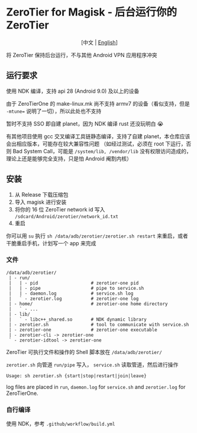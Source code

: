 # ZeroTier for Magisk - 后台运行你的 ZeroTier

<div align="center">

[中文 | [English](https://github.com/eventlOwOp/zerotier-magisk/blob/master/README.md)]

</div>

将 ZeroTier 保持后台运行，不与其他 Android VPN 应用程序冲突

## 运行要求

使用 NDK 编译，支持 api 28 (Android 9.0) 及以上的设备

由于 ZeroTierOne 的 make-linux.mk 尚不支持 armv7 的设备（看似支持，但是 `-mtune=` 说明了一切），所以此处也不支持

暂时不支持 SSO 即自建 planet，因为 NDK 编译 rust 还没玩明白 😭

有其他项目使用 gcc 交叉编译工具链静态编译，支持了自建 planet，本仓库应该会出相应版本，可能存在较大兼容性问题
（如经过测试，必须在 root 下运行，否则 Bad System Call，可能是 `/system/lib, /vendor/lib` 没有权限访问造成的，理论上还是能够完全支持，只是怕 Android 阉割内核）

## 安装

1. 从 Release 下载压缩包
2. 导入 magisk 进行安装
3. 将你的 16 位 ZeroTier network id 写入 `/sdcard/Android/zerotier/network_id.txt`
4. 重启

你可以用 `su` 执行 `sh /data/adb/zerotier/zerotier.sh restart` 来重启，或者干脆重启手机，计划写一个 app 来完成

### 文件

```
/data/adb/zerotier/
 | - run/
 |   | - pid                    # zerotier-one pid
 |   | - pipe                   # pipe to service.sh
 |   | - daemon.log             # service.sh log
 |   ` - zerotier.log           # zerotier-one log
 | - home/                      # zerotier-one home directory
 |   ` - ...
 | - lib/
 |   ` - libc++_shared.so       # NDK dynamic library
 | - zerotier.sh                # tool to communicate with service.sh
 | - zerotier-one               # zerotier-one executable
 | - zerotier-cli -> zerotier-one
 ` - zerotier-idtool -> zerotier-one
```

ZeroTier 可执行文件和操作的 Shell 脚本放在 `/data/adb/zerotier/`

`zerotier.sh` 向管道 `run/pipe` 写入， `service.sh` 读取管道，然后进行操作

`Usage: sh zerotier.sh {start|stop|restart|join|leave}`

log files are placed in `run`, `daemon.log` for `service.sh` and `zerotier.log` for ZeroTierOne.

### 自行编译

使用 NDK，参考 `.github/workflow/build.yml`
